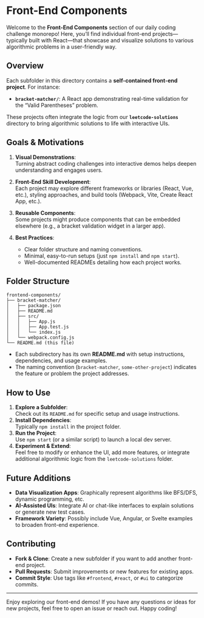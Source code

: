 # Front-End Components

Welcome to the **Front-End Components** section of our daily coding challenge monorepo! Here, you’ll find individual front-end projects—typically built with React—that showcase and visualize solutions to various algorithmic problems in a user-friendly way.

## Overview

Each subfolder in this directory contains a **self-contained front-end project**. For instance:
- **`bracket-matcher/`**: A React app demonstrating real-time validation for the “Valid Parentheses” problem.

These projects often integrate the logic from our **`leetcode-solutions`** directory to bring algorithmic solutions to life with interactive UIs.

## Goals & Motivations

1. **Visual Demonstrations**:  
   Turning abstract coding challenges into interactive demos helps deepen understanding and engages users.

2. **Front-End Skill Development**:  
   Each project may explore different frameworks or libraries (React, Vue, etc.), styling approaches, and build tools (Webpack, Vite, Create React App, etc.).

3. **Reusable Components**:  
   Some projects might produce components that can be embedded elsewhere (e.g., a bracket validation widget in a larger app).

4. **Best Practices**:  
   - Clear folder structure and naming conventions.  
   - Minimal, easy-to-run setups (just `npm install` and `npm start`).  
   - Well-documented READMEs detailing how each project works.

## Folder Structure

```
frontend-components/
├── bracket-matcher/
│   ├── package.json
│   ├── README.md
│   ├── src/
│   │   ├── App.js
│   │   ├── App.test.js
│   │   └── index.js
│   └── webpack.config.js
└── README.md (this file)
```

- Each subdirectory has its own **README.md** with setup instructions, dependencies, and usage examples.
- The naming convention (`bracket-matcher`, `some-other-project`) indicates the feature or problem the project addresses.

## How to Use

1. **Explore a Subfolder**:  
   Check out its `README.md` for specific setup and usage instructions.
2. **Install Dependencies**:  
   Typically `npm install` in the project folder.
3. **Run the Project**:  
   Use `npm start` (or a similar script) to launch a local dev server.
4. **Experiment & Extend**:  
   Feel free to modify or enhance the UI, add more features, or integrate additional algorithmic logic from the `leetcode-solutions` folder.

## Future Additions

- **Data Visualization Apps**: Graphically represent algorithms like BFS/DFS, dynamic programming, etc.
- **AI-Assisted UIs**: Integrate AI or chat-like interfaces to explain solutions or generate new test cases.
- **Framework Variety**: Possibly include Vue, Angular, or Svelte examples to broaden front-end experience.

## Contributing

- **Fork & Clone**: Create a new subfolder if you want to add another front-end project.
- **Pull Requests**: Submit improvements or new features for existing apps.  
- **Commit Style**: Use tags like `#frontend`, `#react`, or `#ui` to categorize commits.

---

Enjoy exploring our front-end demos! If you have any questions or ideas for new projects, feel free to open an issue or reach out. Happy coding!
